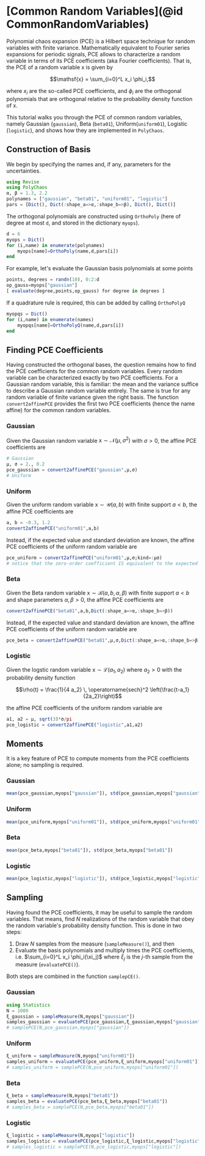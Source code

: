 # [Common Random Variables](@id CommonRandomVariables)
Polynomial chaos expansion (PCE) is a Hilbert space technique for random variables with finite variance.
Mathematically equivalent to Fourier series expansions for periodic signals, PCE allows to characterize a random variable in terms of its PCE coefficients (aka Fourier coefficients).
That is, the PCE of a random variable $\mathsf{x}$ is given by
```math
\mathsf{x} = \sum_{i=0}^L x_i \phi_i,
```
where $x_i$ are the so-called PCE coefficients, and $\phi_i$ are the orthogonal polynomials that are orthogonal relative to the probability density function of $\mathsf{x}$.

This tutorial walks you through the PCE of common random variables, namely Gaussian (`gaussian`), Beta (`beta01`), Uniform(`uniform01`), Logistic (`logistic`), and shows how they are implemented in `PolyChaos`.

## Construction of Basis

We begin by specifying the names and, if any, parameters for the uncertainties.


```julia
using Revise
using PolyChaos
α, β = 1.3, 2.2
polynames = ["gaussian", "beta01", "uniform01", "logistic"]
pars = [Dict(), Dict(:shape_a=>α,:shape_b=>β), Dict(), Dict()]
```

The orthogonal polynomials are constructed using `OrthoPoly` (here of degree at most `d`, and stored in the dictionary `myops`).


```julia
d = 6
myops = Dict()
for (i,name) in enumerate(polynames)
    myops[name]=OrthoPoly(name,d,pars[i])
end
```

For example, let's evaluate the Gaussian basis polynomials at some points


```julia
points, degrees = randn(10), 0:2:d
op_gauss=myops["gaussian"]
[ evaluate(degree,points,op_gauss) for degree in degrees ]
```

If a quadrature rule is required, this can be added by calling `OrthoPolyQ`


```julia
myopqs = Dict()
for (i,name) in enumerate(names)
    myopqs[name]=OrthoPolyQ(name,d,pars[i])
end
```

## Finding PCE Coefficients
Having constructed the orthogonal bases, the question remains how to find the PCE coefficients for the common random variables.
Every random variable can be characterized exactly by two PCE coefficients.
For a Gaussian random variable, this is familiar: the mean and the variance suffice to describe a Gaussian random variable entirely.
The same is true for any random variable of finite variance given the right basis.
The function `convert2affinePCE` provides the first two PCE coefficients (hence the name affine) for the common random variables.

### Gaussian
Given the Gaussian random variable $\mathsf{x} \sim \mathcal{N}(\mu, \sigma^2)$ with $\sigma > 0$, the affine PCE coefficients are


```julia
# Gaussian
μ, σ = 2., 0.2
pce_gaussian = convert2affinePCE("gaussian",μ,σ)
# Uniform
```

### Uniform
Given the uniform random variable $\mathsf{x} \sim \mathcal{U}(a, b)$ with finite support $a<b$, the affine PCE coefficients are


```julia
a, b = -0.3, 1.2
convert2affinePCE("uniform01",a,b)
```

Instead, if the expected value and standard deviation are known, the affine PCE coefficients of the uniform random variable are


```julia
pce_uniform = convert2affinePCE("uniform01",μ,σ;kind=:μσ)
# notice that the zero-order coefficient IS equivalent to the expected value μ
```

### Beta
Given the Beta random variable $\mathsf{x} \sim \mathcal{B}(a, b, \alpha, \beta)$ with finite support $a<b$ and shape parameters $\alpha, \beta > 0$, the affine PCE coefficients are


```julia
convert2affinePCE("beta01",a,b,Dict(:shape_a=>α,:shape_b=>β))
```

Instead, if the expected value and standard deviation are known, the affine PCE coefficients of the uniform random variable are


```julia
pce_beta = convert2affinePCE("beta01",μ,σ,Dict(:shape_a=>α,:shape_b=>β); kind=:μσ)
```

### Logistic

Given the logstic random variable $\mathsf{x} \sim \mathcal{L}(a_1,a_2)$ where $a_2>0$ with the probability density function
```math
\rho(t) = \frac{1}{4 a_2} \, \operatorname{sech}^2 \left(\frac{t-a_1}{2a_2}\right)
```
the affine PCE coefficients of the uniform random variable are


```julia
a1, a2 = μ, sqrt(3)*σ/pi
pce_logistic = convert2affinePCE("logistic",a1,a2)
```

## Moments
It is a key feature of PCE to compute moments from the PCE coefficients alone; no sampling is required.

### Gaussian


```julia
mean(pce_gaussian,myops["gaussian"]), std(pce_gaussian,myops["gaussian"])
```

### Uniform


```julia
mean(pce_uniform,myops["uniform01"]), std(pce_uniform,myops["uniform01"])
```

### Beta


```julia
mean(pce_beta,myops["beta01"]), std(pce_beta,myops["beta01"])
```

### Logistic


```julia
mean(pce_logistic,myops["logistic"]), std(pce_logistic,myops["logistic"])
```

## Sampling
Having found the PCE coefficients, it may be useful to sample the random variables.
That means, find $N$ realizations of the random variable that obey the random variable's probability density function.
This is done in two steps:
1. Draw $N$ samples from the measure (`sampleMeasure()`), and then
2. Evaluate the basis polynomials and multiply times the PCE coefficients, i.e. $\sum_{i=0}^L x_i \phi_i(\xi_j)$ where $\xi_j$ is the $j$-th sample from the measure (`evaluatePCE()`).

Both steps are combined in the function `samplepCE()`.

### Gaussian


```julia
using Statistics
N = 1000
ξ_gaussian = sampleMeasure(N,myops["gaussian"])
samples_gaussian = evaluatePCE(pce_gaussian,ξ_gaussian,myops["gaussian"])
# samplePCE(N,pce_gaussian,myops["gaussian"])
```

### Uniform


```julia
ξ_uniform = sampleMeasure(N,myops["uniform01"])
samples_uniform = evaluatePCE(pce_uniform,ξ_uniform,myops["uniform01"])
# samples_uniform = samplePCE(N,pce_uniform,myops["uniform01"])
```

### Beta


```julia
ξ_beta = sampleMeasure(N,myops["beta01"])
samples_beta = evaluatePCE(pce_beta,ξ_beta,myops["beta01"])
# samples_beta = samplePCE(N,pce_beta,myops["beta01"])
```

### Logistic


```julia
ξ_logistic = sampleMeasure(N,myops["logistic"])
samples_logistic = evaluatePCE(pce_logistic,ξ_logistic,myops["logistic"])
# samples_logistic = samplePCE(N,pce_logistic,myops["logistic"])
```
